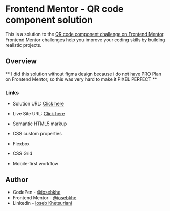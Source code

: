 # Frontend Mentor - QR code component solution

This is a solution to the [QR code component challenge on Frontend Mentor](https://www.frontendmentor.io/challenges/qr-code-component-iux_sIO_H). Frontend Mentor challenges help you improve your coding skills by building realistic projects.

## Overview

** I did this solution without figma design because i do not have PRO Plan on Frontend Mentor, so this was very hard to make it PIXEL PERFECT **

### Links

- Solution URL: [Click here](https://www.frontendmentor.io/solutions/qr-code-card-nxHuwyziq)
- Live Site URL: [Click here](https://iosebkhe.github.io/QR-Code/)

- Semantic HTML5 markup
- CSS custom properties
- Flexbox
- CSS Grid
- Mobile-first workflow

## Author

- CodePen - [@iosebkhe](https://codepen.io/iosebkhe)
- Frontend Mentor - [@iosebkhe](https://www.frontendmentor.io/profile/yourusername)
- Linkedin - [Ioseb Khetsuriani](https://www.linkedin.com/in/ioseb-khetsuriani-1831801b5/)

